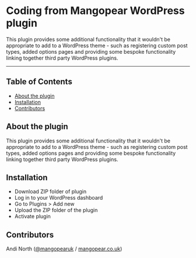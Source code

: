 # Coding from Mangopear WordPress plugin

This plugin provides some additional functionality that it wouldn't be appropriate to 
add to a WordPress theme - such as registering custom post types, added options pages and providing some 
bespoke functionality linking together third party WordPress plugins.


-----


## Table of Contents

- [About the plugin](#about-the-plugin)
- [Installation](#installation)
- [Contributors](#contributors)


## About the plugin

This plugin provides some additional functionality that it wouldn't be appropriate to 
add to a WordPress theme - such as registering custom post types, added options pages and providing some 
bespoke functionality linking together third party WordPress plugins.

## Installation

* Download ZIP folder of plugin
* Log in to your WordPress dashboard
* Go to Plugins > Add new
* Upload the ZIP folder of the plugin
* Activate plugin

## Contributors

Andi North ([@mangopearuk](https://twitter.com/MangopearUK) / [mangopear.co.uk](https://mangopear.co.uk))
